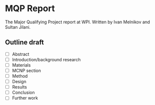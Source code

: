 # MQP Report
The Major Qualifying Project report at WPI. Written by Ivan Melnikov and Sultan Jilani.

## Outline draft

- [ ] Abstract  
- [ ] Introduction/background research  
- [ ] Materials  
- [ ] MCNP section  
- [ ] Method  
- [ ] Design  
- [ ] Results  
- [ ] Conclusion  
- [ ] Further work  